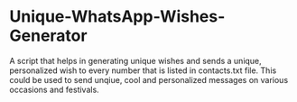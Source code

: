 # Unique-WhatsApp-Wishes-Generator
A script that helps in generating unique wishes and sends a unique, personalized wish to every number that is listed in contacts.txt file. This could be used to send unqiue, cool and personalized messages on various occasions and festivals.
